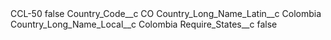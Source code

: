 <?xml version="1.0" encoding="UTF-8"?>
<CustomMetadata xmlns="http://soap.sforce.com/2006/04/metadata" xmlns:xsi="http://www.w3.org/2001/XMLSchema-instance" xmlns:xsd="http://www.w3.org/2001/XMLSchema">
    <label>CCL-50</label>
    <protected>false</protected>
    <values>
        <field>Country_Code__c</field>
        <value xsi:type="xsd:string">CO</value>
    </values>
    <values>
        <field>Country_Long_Name_Latin__c</field>
        <value xsi:type="xsd:string">Colombia</value>
    </values>
    <values>
        <field>Country_Long_Name_Local__c</field>
        <value xsi:type="xsd:string">Colombia</value>
    </values>
    <values>
        <field>Require_States__c</field>
        <value xsi:type="xsd:boolean">false</value>
    </values>
</CustomMetadata>
